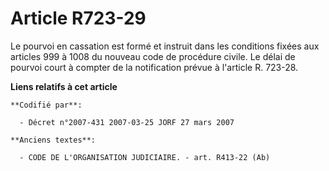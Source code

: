 # Article R723-29

Le pourvoi en cassation est formé et instruit dans les conditions fixées aux articles 999 à 1008 du nouveau code de procédure
civile. Le délai de pourvoi court à compter de la notification prévue à l'article R. 723-28.

**Liens relatifs à cet article**

	**Codifié par**:

	  - Décret n°2007-431 2007-03-25 JORF 27 mars 2007

	**Anciens textes**:

	  - CODE DE L'ORGANISATION JUDICIAIRE. - art. R413-22 (Ab)
